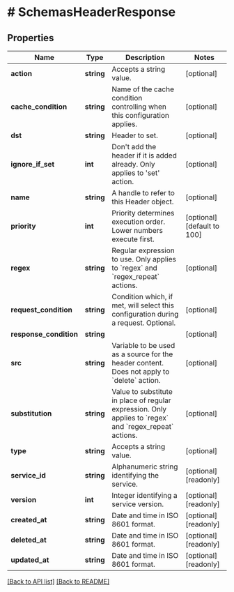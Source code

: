 # # SchemasHeaderResponse

## Properties

Name | Type | Description | Notes
------------ | ------------- | ------------- | -------------
**action** | **string** | Accepts a string value. | [optional]
**cache_condition** | **string** | Name of the cache condition controlling when this configuration applies. | [optional]
**dst** | **string** | Header to set. | [optional]
**ignore_if_set** | **int** | Don&#39;t add the header if it is added already. Only applies to &#39;set&#39; action. | [optional]
**name** | **string** | A handle to refer to this Header object. | [optional]
**priority** | **int** | Priority determines execution order. Lower numbers execute first. | [optional] [default to 100]
**regex** | **string** | Regular expression to use. Only applies to &#x60;regex&#x60; and &#x60;regex_repeat&#x60; actions. | [optional]
**request_condition** | **string** | Condition which, if met, will select this configuration during a request. Optional. | [optional]
**response_condition** | **string** |  | [optional]
**src** | **string** | Variable to be used as a source for the header content. Does not apply to &#x60;delete&#x60; action. | [optional]
**substitution** | **string** | Value to substitute in place of regular expression. Only applies to &#x60;regex&#x60; and &#x60;regex_repeat&#x60; actions. | [optional]
**type** | **string** | Accepts a string value. | [optional]
**service_id** | **string** | Alphanumeric string identifying the service. | [optional] [readonly]
**version** | **int** | Integer identifying a service version. | [optional] [readonly]
**created_at** | **string** | Date and time in ISO 8601 format. | [optional] [readonly]
**deleted_at** | **string** | Date and time in ISO 8601 format. | [optional] [readonly]
**updated_at** | **string** | Date and time in ISO 8601 format. | [optional] [readonly]

[[Back to API list]](../../README.md#endpoints) [[Back to README]](../../README.md)
